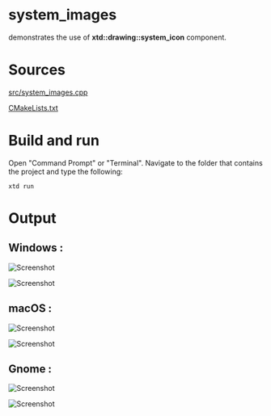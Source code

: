 # system_images

demonstrates the use of **xtd::drawing::system_icon** component.

# Sources

[src/system_images.cpp](src/system_images.cpp)

[CMakeLists.txt](CMakeLists.txt)

# Build and run

Open "Command Prompt" or "Terminal". Navigate to the folder that contains the project and type the following:

```shell
xtd run
```

# Output

## Windows :

![Screenshot](../../../docs/pictures/examples/system_images_w.png)

![Screenshot](../../../docs/pictures/examples/system_images_wd.png)

## macOS :

![Screenshot](../../../docs/pictures/examples/system_images_m.png)

![Screenshot](../../../docs/pictures/examples/system_images_md.png)

## Gnome :

![Screenshot](../../../docs/pictures/examples/system_images_g.png)

![Screenshot](../../../docs/pictures/examples/system_images_gd.png)
